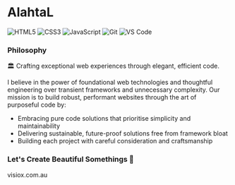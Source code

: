 # AlahtaL

![HTML5](https://img.shields.io/badge/-HTML5-E34F26?style=flat-square&logo=html5&logoColor=white)
![CSS3](https://img.shields.io/badge/-CSS3-1572B6?style=flat-square&logo=css3)
![JavaScript](https://img.shields.io/badge/-JavaScript-F7DF1E?style=flat-square&logo=javascript&logoColor=black)
![Git](https://img.shields.io/badge/-Git-F05032?style=flat-square&logo=git&logoColor=white)
![VS Code](https://img.shields.io/badge/-VS%20Code-007ACC?style=flat-square&logo=visual-studio-code)

### Philosophy
🏛️ Crafting exceptional web experiences through elegant, efficient code.

I believe in the power of foundational web technologies and thoughtful engineering over transient frameworks and unnecessary complexity. Our mission is to build robust, performant websites through the art of purposeful code by:

- Embracing pure code solutions that prioritise simplicity and maintainability
- Delivering sustainable, future-proof solutions free from framework bloat
- Building each project with careful consideration and craftsmanship 


### Let's Create Beautiful Somethings 💝
visiox.com.au
